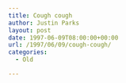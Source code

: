 ```yaml
---
title: Cough cough
author: Justin Parks
layout: post
date: 1997-06-09T08:00:00+00:00
url: /1997/06/09/cough-cough/
categories:
  - Old

---
```

